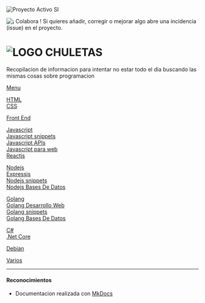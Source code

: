 ![Proyecto Activo SI](https://img.shields.io/badge/Proyecto%20Activo%3F-Si-green.svg)  

![¡ Colabora !](https://img.shields.io/badge/¡%20Colabora%20!-blue.svg) Si quieres añadir, corregir o mejorar algo abre una incidencia (issue) en el proyecto.

# ![LOGO](https://github.com/jolav/chuletas/blob/master/docs/_img/chuletas128.png?raw=true)  **CHULETAS**

Recopilacion de informacion para intentar no estar todo el dia buscando las mismas cosas sobre programacion

[Menu](https://jolav.me/chuletas/)  

[HTML](https://jolav.me/chuletas/html)  
[CSS](https://jolav.me/chuletas/css)  

[Front End](https://jolav.me/chuletas/frontend/)  

[Javascript](https://jolav.me/chuletas/javascript)  
[Javascript snippets](https://jolav.me/chuletas/javascript-snippets/)  
[Javascript APIs](https://jolav.me/chuletas/javascript-apis/)  
[Javascript para web](https://jolav.me/chuletas/javascript-para-web/)  
[Reactjs](https://jolav.me/chuletas/reactjs/)  

[Nodejs](https://jolav.me/chuletas/nodejs/)  
[Expressjs](https://jolav.me/chuletas/expressjs/)   
[Nodejs snippets](https://jolav.me/chuletas/nodejs-snippets/)  
[Nodejs Bases De Datos](https://jolav.me/chuletas/nodejs-bases-de-datos/) 

[Golang](https://jolav.me/chuletas/golang/)  
[Golang Desarrollo Web ](https://jolav.me/chuletas/golang-para-web/)  
[Golang snippets](https://jolav.me/chuletas/golang-snippets/)  
[Golang Bases De Datos](https://jolav.me/chuletas/golang-bases-de-datos/) 

[C#](https://jolav.me/chuletas/csharp/)  
[.Net Core](https://jolav.me/chuletas/dotnet-core/)  

[Debian](https://jolav.me/chuletas/debian/) 

[Varios](https://jolav.me/chuletas/varios/) 

<hr>

#### Reconocimientos

* Documentacion realizada con [MkDocs](http://www.mkdocs.org/)











